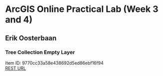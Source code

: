 # ArcGIS Online Practical Lab (Week 3 and 4)
## Erik Oosterbaan

### Tree Collection Empty Layer
Item ID: 9770cc33a58e438692d5ed86ebf16f94 \
[REST URL](https://services3.arcgis.com/ULID4gA019l55Axx/arcgis/rest/services/geom65_tree_collection/FeatureServer)


